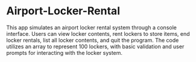 # Airport-Locker-Rental
This app simulates an airport locker rental system through a console interface. Users can view locker contents, rent lockers to store items, end locker rentals, list all locker contents, and quit the program. The code utilizes an array to represent 100 lockers, with basic validation and user prompts for interacting with the locker system.
